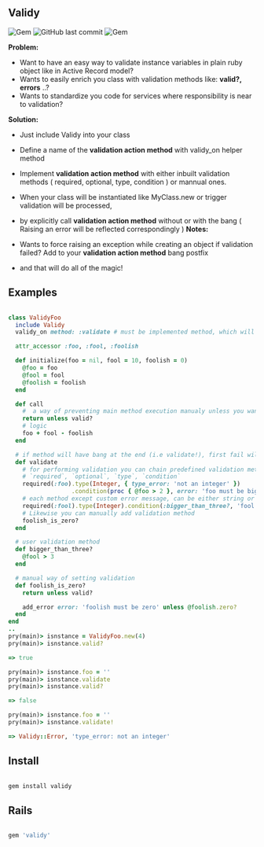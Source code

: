## Validy

![Gem](https://img.shields.io/gem/dt/validy.svg)
![GitHub last commit](https://img.shields.io/github/last-commit/nucleom42/validy.svg)
![Gem](https://img.shields.io/gem/v/validy.svg)

**Problem:**

* Want to have an easy way to validate instance variables in plain ruby object like in Active Record model?
* Wants to easily enrich you class with validation methods like: **valid?, errors** ..?
* Wants to standardize you code for services where responsibility is near to validation?

**Solution:**

* Just include Validy into your class
* Define a name of the **validation action method** with validy_on helper method
* Implement **validation action method** with either inbuilt validation methods ( required, optional, type, condition ) or mannual ones.
* When your class will be instantiated like MyClass.new or trigger validation will be processed,
* by explicitly call **validation action method** without or with the bang ( Raising an error will be reflected correspondingly )
**Notes:**

* Wants to force raising an exception while creating an object if validation failed? Add to your **validation action method** bang postfix
* and that will do all of the magic!

## Examples

```ruby

class ValidyFoo
  include Validy
  validy_on method: :validate # must be implemented method, which will be target for triggering while defining valid state of the target instance.

  attr_accessor :foo, :fool, :foolish

  def initialize(foo = nil, fool = 10, foolish = 0)
    @foo = foo
    @fool = fool
    @foolish = foolish
  end

  def call
    #  a way of preventing main method execution manualy unless you want continue logic neglecting validation state
    return unless valid?
    # logic
    foo + fool - foolish
  end

  # if method will have bang at the end (i.e validate!), first fail will raise an error
  def validate
    # for performing validation you can chain predefined validation methods for each variable:
    # `required`, `optional`, `type`, `condition`
    required(:foo).type(Integer, { type_error: 'not an integer' })
                  .condition(proc { @foo > 2 }, error: 'foo must be bigger than 2')
    # each method except custom error message, can be either string or a hash
    required(:fool).type(Integer).condition(:bigger_than_three?, 'fool must be bigger than 3')
    # Likewise you can manually add validation method
    foolish_is_zero?
  end

  # user validation method
  def bigger_than_three?
    @fool > 3
  end

  # manual way of setting validation
  def foolish_is_zero?
    return unless valid?

    add_error error: 'foolish must be zero' unless @foolish.zero?
  end
end
..
pry(main)> isnstance = ValidyFoo.new(4)
pry(main)> isnstance.valid?

=> true

pry(main)> isnstance.foo = ''
pry(main)> isnstance.validate
pry(main)> isnstance.valid?

=> false

pry(main)> isnstance.foo = ''
pry(main)> isnstance.validate!

=> Validy::Error, 'type_error: not an integer'
```

## Install

```ruby

gem install validy

```

## Rails

```ruby

gem 'validy'

```
